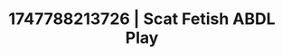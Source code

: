 ---
categories:
- Intimate storytelling
- Spiritual kink
- Wrestling domination
- Face sitting
- Slow strip tease
image: /assets/images/1747788213726.jpg
layout: post
seo:
  description: Featured content with sensual ABDL Play, Scat Fetish. HD images available.
  keywords: ABDL Play, Scat Fetish
  og_image: /assets/images/1747788213726.jpg
  schema_type: VisualArtwork
tags:
- ABDL Play
- Scat Fetish
- '#1747788213726'
title: 1747788213726 | Scat Fetish ABDL Play
---